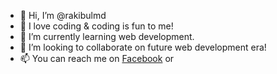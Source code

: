 - 👋 Hi, I’m @rakibulmd
- 👀 I love coding & coding is fun to me!
- 🌱 I’m currently learning web development.
- 💞️ I’m looking to collaborate on future web development era!
- 📫 You can reach me on [Facebook](https://www.facebook.com/rakib245875) or 

<!---
rakibulmd/rakibulmd is a ✨ special ✨ repository because its `README.md` (this file) appears on your GitHub profile.
You can click the Preview link to take a look at your changes.
--->
